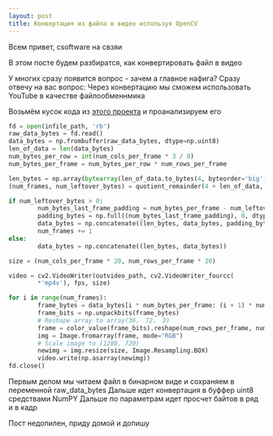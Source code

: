 ```yaml
---
layout: post
title: Конвертация из файла в видео используя OpenCV
---
```


Всем привет, csoftware на свзяи

В этом посте будем разбиратся, как конвертировать файл в видео

У многих сразу появится вопрос - зачем а главное нафига?
Сразу отвечу на вас вопрос: Через конвертацию мы сможем использовать YouTube в качестве файлообменнмика

Возьмём кусок кода из [этого проекта](https://github.com/lewangdev/youtube-drive) и проанализируем его

```python
fd = open(infile_path, 'rb')
raw_data_bytes = fd.read()
data_bytes = np.frombuffer(raw_data_bytes, dtype=np.uint8)
len_of_data = len(data_bytes)
num_bytes_per_row = int(num_cols_per_frame * 3 / 8)
num_bytes_per_frame = num_bytes_per_row * num_rows_per_frame

len_bytes = np.array(bytearray(len_of_data.to_bytes(4, byteorder='big')), dtype=np.uint8)
(num_frames, num_leftover_bytes) = quotient_remainder(4 + len_of_data, num_bytes_per_frame)

if num_leftover_bytes > 0:
        num_bytes_last_frame_padding = num_bytes_per_frame - num_leftover_bytes
        padding_bytes = np.full((num_bytes_last_frame_padding), 0, dtype=np.uint8)
        data_bytes = np.concatenate((len_bytes, data_bytes, padding_bytes))
        num_frames += 1
else:
        data_bytes = np.concatenate((len_bytes, data_bytes))

size = (num_cols_per_frame * 20, num_rows_per_frame * 20)

video = cv2.VideoWriter(outvideo_path, cv2.VideoWriter_fourcc(
        *'mp4v'), fps, size)

for i in range(num_frames):
        frame_bytes = data_bytes[i * num_bytes_per_frame: (i + 1) * num_bytes_per_frame]
        frame_bits = np.unpackbits(frame_bytes)
        # Reshape array to array(36， 72， 3)
        frame = color_value(frame_bits).reshape(num_rows_per_frame, num_cols_per_frame, 3)
        img = Image.fromarray(frame, mode="RGB")
        # Scale image to (1280, 720)
        newimg = img.resize(size, Image.Resampling.BOX)
        video.write(np.asarray(newimg))
fd.close()
```

Первым делом мы читаем файл в бинарном виде и сохраняем в переменной raw_data_bytes
Дальше идет конвертация в буффер uint8 средствами NumPY
Дальше по параметрам идет просчет байтов в ряд и в кадр

Пост недопилен, приду домой и допишу
